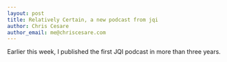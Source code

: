 ```yaml
---
layout: post
title: Relatively Certain, a new podcast from jqi
author: Chris Cesare
author_email: me@chriscesare.com
---
```

Earlier this week, I published the first JQI podcast in more than three years.
